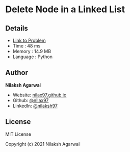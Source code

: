 # Delete Node in a Linked List


## Details

* [Link to Problem](https://leetcode.com/problems/delete-node-in-a-linked-list/)
* Time : 48 ms
* Memory : 14.9 MB
* Language : Python

## Author

**Nilaksh Agarwal**

* Website: [nilax97.github.io](https://nilax97.github.io/)
* Github: [@nilax97](https://github.com/nilax97)
* LinkedIn: [@nilaksh97](https://linkedin.com/in/nilaksh97)

## License

MIT License

Copyright (c) 2021 Nilaksh Agarwal
